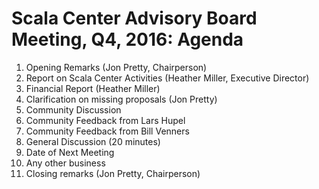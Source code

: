 # Scala Center Advisory Board Meeting, Q4, 2016: Agenda

1. Opening Remarks (Jon Pretty, Chairperson)
2. Report on Scala Center Activities (Heather Miller, Executive Director)
3. Financial Report (Heather Miller)
4. Clarification on missing proposals (Jon Pretty)
5. Community Discussion
  1. Community Feedback from Lars Hupel
  2. Community Feedback from Bill Venners
6. General Discussion (20 minutes)
7. Date of Next Meeting
8. Any other business
9. Closing remarks (Jon Pretty, Chairperson)
